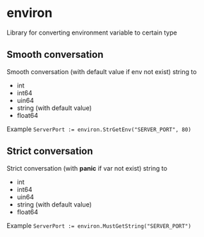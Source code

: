 # environ #

Library for converting environment variable to certain type

## Smooth conversation #
Smooth conversation (with default value if env not exist) string to
- int
- int64
- uin64
- string (with default value)
- float64

Example
`ServerPort := environ.StrGetEnv("SERVER_PORT", 80)`

## Strict conversation #
Strict conversation (with **panic** if var not exist) string to
- int
- int64
- uin64
- string (with default value)
- float64

Example
`ServerPort := environ.MustGetString("SERVER_PORT")`

